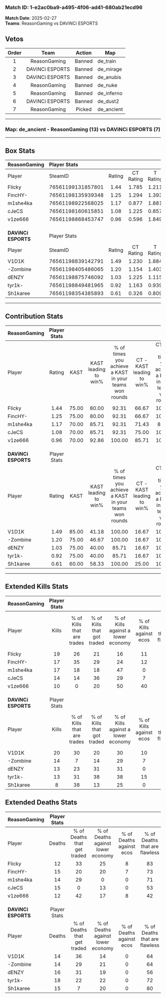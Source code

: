 ### Match ID: 1-e2ac0ba9-a495-4f06-ad41-680ab21ecd96  
**Match Date**: 2025-02-27  
**Teams**: ReasonGaming vs DAViNCi ESPORTS  

## Vetos  

| Order | Team | Action | Map |
| :---: | :--: | :----: | --- |
| 1 | ReasonGaming | Banned | de_train |
| 2 | DAViNCi ESPORTS | Banned | de_mirage |
| 3 | DAViNCi ESPORTS | Banned | de_anubis |
| 4 | ReasonGaming | Banned | de_nuke |
| 5 | ReasonGaming | Banned | de_inferno |
| 6 | DAViNCi ESPORTS | Banned | de_dust2 |
| 7 | ReasonGaming | Picked | de_ancient |

---  

### **Map**: de_ancient - ReasonGaming (13) vs DAViNCi ESPORTS (7)  
---  

## Box Stats  

| **ReasonGaming**    | Player Stats      |        |           |          |       |      |       |         |        |      |     |
| :- | :- | :-: | :-: | :-: | :-: | :-: | :-: | :-: | :-: | :-: | :-: |
| Player              | SteamID           | Rating | CT Rating | T Rating | KAST  | ADR  | Kills | Assists | Deaths | K/D  | HS% |
| Flicky              | 76561199131857801 |  1.44  |   1.785   |  1.211   | 75.00 | 99.8 |  19   |    3    |   12   | 1.58 | 21  |
| FincHY-             | 76561198135939348 |  1.25  |   1.294   |  1.393   | 75.00 | 88.9 |  17   |    4    |   15   | 1.13 | 64  |
| m1she4ka            | 76561198922568025 |  1.17  |   0.877   |  1.881   | 70.00 | 71.2 |  17   |    2    |   14   | 1.21 | 52  |
| cJeCS               | 76561198160615851 |  1.08  |   1.225   |  0.857   | 70.00 | 85.6 |  14   |    5    |   15   | 0.93 | 71  |
| v1ze666             | 76561198868453747 |  0.96  |   0.596   |  1.849   | 70.00 | 76.9 |  10   |    6    |   12   | 0.83 | 50  |
|                     |                   |        |           |          |       |      |       |         |        |      |     |
|                     |                   |        |           |          |       |      |       |         |        |      |     |
|                     |                   |        |           |          |       |      |       |         |        |      |     |
| **DAViNCi ESPORTS** | Player Stats      |        |           |          |       |      |       |         |        |      |     |
| Player              | SteamID           | Rating | CT Rating | T Rating | KAST  | ADR  | Kills | Assists | Deaths | K/D  | HS% |
| V1D1K               | 76561198839142791 |  1.49  |   1.230   |  1.884   | 85.00 | 90.5 |  20   |    5    |   14   | 1.43 | 65  |
| -Zombine            | 76561198405486065 |  1.20  |   1.154   |  1.403   | 75.00 | 97.2 |  14   |    9    |   14   | 1.00 | 64  |
| dENZY               | 76561198875746092 |  1.03  |   1.225   |  1.115   | 75.00 | 80.1 |  13   |    5    |   16   | 0.81 | 53  |
| tyr1k-              | 76561198849481965 |  0.92  |   1.163   |  0.939   | 75.00 | 66.7 |  13   |    3    |   18   | 0.72 | 38  |
| Sh1karee            | 76561198354385893 |  0.61  |   0.326   |  0.809   | 60.00 | 46.3 |   8   |    4    |   15   | 0.53 | 50  |
---  

## Contribution Stats  

| **ReasonGaming**    | Player Stats |       |                      |                                                        |                           |                                                             |                          |                                                            |
| :- | :-: | :-: | :-: | :-: | :-: | :-: | :-: | :-: |
| Player              |    Rating    | KAST  | KAST leading to win% | % of times you achieve a KAST in your teams won rounds | CT - KAST leading to win% | CT - % of times you achieve a KAST in your teams won rounds | T - KAST leading to win% | T - % of times you achieve a KAST in your teams won rounds |
| Flicky              |     1.44     | 75.00 |        80.00         |                         92.31                          |           66.67           |                           100.00                            |          100.00          |                           85.71                            |
| FincHY-             |     1.25     | 75.00 |        80.00         |                         92.31                          |           66.67           |                           100.00                            |          100.00          |                           85.71                            |
| m1she4ka            |     1.17     | 70.00 |        85.71         |                         92.31                          |           71.43           |                            83.33                            |          100.00          |                           100.00                           |
| cJeCS               |     1.08     | 70.00 |        85.71         |                         92.31                          |           75.00           |                           100.00                            |          100.00          |                           85.71                            |
| v1ze666             |     0.96     | 70.00 |        92.86         |                         100.00                         |           85.71           |                           100.00                            |          100.00          |                           100.00                           |
|                     |              |       |                      |                                                        |                           |                                                             |                          |                                                            |
|                     |              |       |                      |                                                        |                           |                                                             |                          |                                                            |
|                     |              |       |                      |                                                        |                           |                                                             |                          |                                                            |
| **DAViNCi ESPORTS** | Player Stats |       |                      |                                                        |                           |                                                             |                          |                                                            |
| Player              |    Rating    | KAST  | KAST leading to win% | % of times you achieve a KAST in your teams won rounds | CT - KAST leading to win% | CT - % of times you achieve a KAST in your teams won rounds | T - KAST leading to win% | T - % of times you achieve a KAST in your teams won rounds |
| V1D1K               |     1.49     | 85.00 |        41.18         |                         100.00                         |           16.67           |                           100.00                            |          54.55           |                           100.00                           |
| -Zombine            |     1.20     | 75.00 |        46.67         |                         100.00                         |           16.67           |                           100.00                            |          66.67           |                           100.00                           |
| dENZY               |     1.03     | 75.00 |        40.00         |                         85.71                          |           16.67           |                           100.00                            |          55.56           |                           83.33                            |
| tyr1k-              |     0.92     | 75.00 |        40.00         |                         85.71                          |           16.67           |                           100.00                            |          55.56           |                           83.33                            |
| Sh1karee            |     0.61     | 60.00 |        58.33         |                         100.00                         |           25.00           |                           100.00                            |          75.00           |                           100.00                           |
---  

## Extended Kills Stats  

| **ReasonGaming**    | Player Stats |                            |                            |                                    |                         |                              |                                 |                                       |                    |           |
| :- | :-: | :-: | :-: | :-: | :-: | :-: | :-: | :-: | :-: | :-: |
| Player              |    Kills     | % of Kills that are trades | % of Kills that got traded | % of Kills against a lower economy | % of Kills against ecos | % of Kills that are flawless | % of Kills that are close duels | % of Kills that are assisted by flash | Pistol Round Kills | AWP Kills |
| Flicky              |      19      |             26             |             21             |                 16                 |           11            |              74              |                5                |                  11                   |         2          |    12     |
| FincHY-             |      17      |             35             |             29             |                 24                 |           12            |              47              |                6                |                   0                   |         4          |     0     |
| m1she4ka            |      17      |             18             |             18             |                 47                 |            0            |              76              |                0                |                   0                   |         0          |     0     |
| cJeCS               |      14      |             14             |             36             |                 29                 |            7            |              79              |                7                |                   0                   |         0          |     0     |
| v1ze666             |      10      |             0              |             20             |                 50                 |           40            |              50              |               10                |                   0                   |         0          |     0     |
|                     |              |                            |                            |                                    |                         |                              |                                 |                                       |                    |           |
|                     |              |                            |                            |                                    |                         |                              |                                 |                                       |                    |           |
|                     |              |                            |                            |                                    |                         |                              |                                 |                                       |                    |           |
| **DAViNCi ESPORTS** | Player Stats |                            |                            |                                    |                         |                              |                                 |                                       |                    |           |
| Player              |    Kills     | % of Kills that are trades | % of Kills that got traded | % of Kills against a lower economy | % of Kills against ecos | % of Kills that are flawless | % of Kills that are close duels | % of Kills that are assisted by flash | Pistol Round Kills | AWP Kills |
| V1D1K               |      20      |             30             |             20             |                 30                 |           10            |              65              |                5                |                   5                   |         2          |     0     |
| -Zombine            |      14      |             7              |             14             |                 29                 |            7            |              71              |                0                |                   0                   |         2          |     0     |
| dENZY               |      13      |             23             |             31             |                 31                 |            0            |              46              |                0                |                  15                   |         3          |     0     |
| tyr1k-              |      13      |             31             |             38             |                 38                 |           15            |              62              |               15                |                   0                   |         0          |     0     |
| Sh1karee            |      8       |             38             |             13             |                 25                 |            0            |              88              |               13                |                   0                   |         2          |     2     |
## Extended Deaths Stats  

| **ReasonGaming**    | Player Stats |                             |                                   |                          |                               |                            |                           |               |
| :- | :-: | :-: | :-: | :-: | :-: | :-: | :-: | :-: |
| Player              |    Deaths    | % of Deaths that get traded | % of Deaths against lower economy | % of Deaths against ecos | % of Deaths that are flawless | % of Deaths that are close | % of Deaths while blinded | Deaths to AWP |
| Flicky              |      12      |             33              |                25                 |            8             |              83               |             0              |             0             |       0       |
| FincHY-             |      15      |             20              |                20                 |            7             |              73               |             0              |             0             |       0       |
| m1she4ka            |      14      |             29              |                 0                 |            0             |              71               |             0              |             7             |       0       |
| cJeCS               |      15      |              0              |                13                 |            0             |              53               |             13             |             7             |       2       |
| v1ze666             |      12      |             42              |                17                 |            8             |              42               |             17             |             8             |       0       |
|                     |              |                             |                                   |                          |                               |                            |                           |               |
|                     |              |                             |                                   |                          |                               |                            |                           |               |
|                     |              |                             |                                   |                          |                               |                            |                           |               |
| **DAViNCi ESPORTS** | Player Stats |                             |                                   |                          |                               |                            |                           |               |
| Player              |    Deaths    | % of Deaths that get traded | % of Deaths against lower economy | % of Deaths against ecos | % of Deaths that are flawless | % of Deaths that are close | % of Deaths while blinded | Deaths to AWP |
| V1D1K               |      14      |             36              |                14                 |            0             |              64               |             0              |             0             |       3       |
| -Zombine            |      14      |             29              |                21                 |            0             |              64               |             0              |             0             |       2       |
| dENZY               |      16      |             31              |                19                 |            0             |              56               |             6              |            13             |       2       |
| tyr1k-              |      18      |             22              |                22                 |            0             |              72               |             6              |             0             |       2       |
| Sh1karee            |      15      |              7              |                20                 |            0             |              80               |             13             |             0             |       3       |
